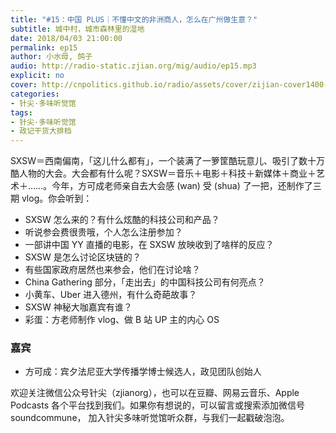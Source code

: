 ```yaml
---
title: "#15：中国 PLUS｜不懂中文的非洲商人，怎么在广州做生意？"
subtitle: 城中村，城市森林里的湿地
date: 2018/04/03 21:00:00
permalink: ep15
author: 小水母, 鸽子
audio: http://radio-static.zjian.org/mig/audio/ep15.mp3
explicit: no
cover: http://cnpolitics.github.io/radio/assets/cover/zijian-cover1400-v1.0.jpg
categories:
- 针尖·多味听觉馆
tags:
- 针尖·多味听觉馆
- 政记干货大排档
---
```


SXSW＝西南偏南，「这儿什么都有」，一个装满了一箩筐酷玩意儿、吸引了数十万酷人物的大会。大会都有什么呢？SXSW＝音乐＋电影＋科技＋新媒体＋商业＋艺术＋……。今年，方可成老师亲自去大会感 (wan) 受 (shua) 了一把，还制作了三期 vlog。你会听到：

- SXSW 怎么来的？有什么炫酷的科技公司和产品？
- 听说参会费很贵哦，个人怎么注册参加？
- 一部讲中国 YY 直播的电影，在 SXSW 放映收到了啥样的反应？
- SXSW 是怎么讨论区块链的？ 
- 有些国家政府居然也来参会，他们在讨论啥？ 
- China Gathering 部分，「走出去」的中国科技公司有何亮点？ 
- 小黄车、Uber 进入德州，有什么奇葩故事？
- SXSW 神秘大咖嘉宾有谁？
- 彩蛋：方老师制作 vlog、做 B 站 UP 主的内心 OS

### 嘉宾
- 方可成：宾夕法尼亚大学传播学博士候选人，政见团队创始人

欢迎关注微信公众号针尖（zjianorg），也可以在豆瓣、网易云音乐、Apple Podcasts 各个平台找到我们。如果你有想说的，可以留言或搜索添加微信号 soundcommune， 加入针尖多味听觉馆听众群，与我们一起戳破泡泡。

